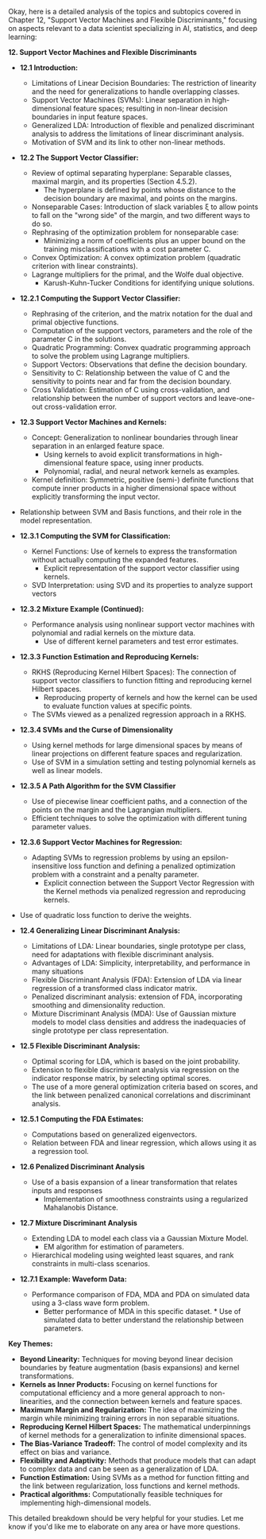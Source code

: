 Okay, here is a detailed analysis of the topics and subtopics covered in Chapter 12, "Support Vector Machines and Flexible Discriminants," focusing on aspects relevant to a data scientist specializing in AI, statistics, and deep learning:

**12. Support Vector Machines and Flexible Discriminants**

*   **12.1 Introduction:**
    *   Limitations of Linear Decision Boundaries:  The restriction of linearity and the need for generalizations to handle overlapping classes.
    *   Support Vector Machines (SVMs):  Linear separation in high-dimensional feature spaces; resulting in non-linear decision boundaries in input feature spaces.
    *   Generalized LDA: Introduction of flexible and penalized discriminant analysis to address the limitations of linear discriminant analysis.
    *  Motivation of SVM and its link to other non-linear methods.

*   **12.2 The Support Vector Classifier:**
    *   Review of optimal separating hyperplane:  Separable classes, maximal margin, and its properties (Section 4.5.2).
        *  The hyperplane is defined by points whose distance to the decision boundary are maximal, and points on the margins.
    *   Nonseparable Cases: Introduction of slack variables ξ to allow points to fall on the "wrong side" of the margin, and two different ways to do so.
    *   Rephrasing of the optimization problem for nonseparable case:
        *  Minimizing a norm of coefficients plus an upper bound on the training misclassifications with a cost parameter C.
    *   Convex Optimization: A convex optimization problem (quadratic criterion with linear constraints).
    *   Lagrange multipliers for the primal, and the Wolfe dual objective.
        * Karush-Kuhn-Tucker Conditions for identifying unique solutions.

*   **12.2.1 Computing the Support Vector Classifier:**
    *   Rephrasing of the criterion, and the matrix notation for the dual and primal objective functions.
    *   Computation of the support vectors, parameters and the role of the parameter C in the solutions.
    *   Quadratic Programming: Convex quadratic programming approach to solve the problem using Lagrange multipliers.
    *   Support Vectors:  Observations that define the decision boundary.
    *   Sensitivity to C:  Relationship between the value of C and the sensitivity to points near and far from the decision boundary.
    *   Cross Validation: Estimation of C using cross-validation, and relationship between the number of support vectors and leave-one-out cross-validation error.

*   **12.3 Support Vector Machines and Kernels:**
    *   Concept: Generalization to nonlinear boundaries through linear separation in an enlarged feature space.
        *   Using kernels to avoid explicit transformations in high-dimensional feature space, using inner products.
        * Polynomial, radial, and neural network kernels as examples.
    *   Kernel definition: Symmetric, positive (semi-) definite functions that compute inner products in a higher dimensional space without explicitly transforming the input vector.
   *   Relationship between SVM and Basis functions, and their role in the model representation.

*   **12.3.1 Computing the SVM for Classification:**
    *   Kernel Functions: Use of kernels to express the transformation without actually computing the expanded features.
        * Explicit representation of the support vector classifier using kernels.
    *   SVD Interpretation: using SVD and its properties to analyze support vectors
*   **12.3.2 Mixture Example (Continued):**
    *  Performance analysis using nonlinear support vector machines with polynomial and radial kernels on the mixture data.
        *   Use of different kernel parameters and test error estimates.
*   **12.3.3 Function Estimation and Reproducing Kernels:**
    *   RKHS (Reproducing Kernel Hilbert Spaces): The connection of support vector classifiers to function fitting and reproducing kernel Hilbert spaces.
        *  Reproducing property of kernels and how the kernel can be used to evaluate function values at specific points.
     * The SVMs viewed as a penalized regression approach in a RKHS.
* **12.3.4 SVMs and the Curse of Dimensionality**
    *   Using kernel methods for large dimensional spaces by means of linear projections on different feature spaces and regularization.
    *   Use of SVM in a simulation setting and testing polynomial kernels as well as linear models.
* **12.3.5 A Path Algorithm for the SVM Classifier**
   *   Use of piecewise linear coefficient paths, and a connection of the points on the margin and the Lagrangian multipliers.
   *   Efficient techniques to solve the optimization with different tuning parameter values.
*   **12.3.6 Support Vector Machines for Regression:**
    *  Adapting SVMs to regression problems by using an epsilon-insensitive loss function and defining a penalized optimization problem with a constraint and a penalty parameter.
        *   Explicit connection between the Support Vector Regression with the Kernel methods via penalized regression and reproducing kernels.
   * Use of quadratic loss function to derive the weights.

*   **12.4 Generalizing Linear Discriminant Analysis:**
    *   Limitations of LDA:  Linear boundaries, single prototype per class, need for adaptations with flexible discriminant analysis.
    *   Advantages of LDA: Simplicity, interpretability, and performance in many situations
    *   Flexible Discriminant Analysis (FDA): Extension of LDA via linear regression of a transformed class indicator matrix.
    *  Penalized discriminant analysis: extension of FDA, incorporating smoothing and dimensionality reduction.
    *   Mixture Discriminant Analysis (MDA):  Use of Gaussian mixture models to model class densities and address the inadequacies of single prototype per class representation.

* **12.5 Flexible Discriminant Analysis:**
    *    Optimal scoring for LDA, which is based on the joint probability.
    *   Extension to flexible discriminant analysis via regression on the indicator response matrix, by selecting optimal scores.
    *  The use of a more general optimization criteria based on scores, and the link between penalized canonical correlations and discriminant analysis.
* **12.5.1 Computing the FDA Estimates:**
    *    Computations based on generalized eigenvectors.
    *  Relation between FDA and linear regression, which allows using it as a regression tool.

*  **12.6 Penalized Discriminant Analysis**
    *   Use of a basis expansion of a linear transformation that relates inputs and responses
        *   Implementation of smoothness constraints using a regularized Mahalanobis Distance.

* **12.7 Mixture Discriminant Analysis**
   *  Extending LDA to model each class via a Gaussian Mixture Model.
        * EM algorithm for estimation of parameters.
    *   Hierarchical modeling using weighted least squares, and rank constraints in multi-class scenarios.
  
*  **12.7.1 Example: Waveform Data:**
    *   Performance comparison of FDA, MDA and PDA on simulated data using a 3-class wave form problem.
        *  Better performance of MDA in this specific dataset.
       *  Use of simulated data to better understand the relationship between parameters.

**Key Themes:**

*   **Beyond Linearity:** Techniques for moving beyond linear decision boundaries by feature augmentation (basis expansions) and kernel transformations.
*   **Kernels as Inner Products:** Focusing on kernel functions for computational efficiency and a more general approach to non-linearities, and the connection between kernels and feature spaces.
*   **Maximum Margin and Regularization:** The idea of maximizing the margin while minimizing training errors in non separable situations.
*   **Reproducing Kernel Hilbert Spaces:** The mathematical underpinnings of kernel methods for a generalization to infinite dimensional spaces.
*   **The Bias-Variance Tradeoff:**  The control of model complexity and its effect on bias and variance.
*   **Flexibility and Adaptivity:** Methods that produce models that can adapt to complex data and can be seen as a generalization of LDA.
*   **Function Estimation:** Using SVMs as a method for function fitting and the link between regularization, loss functions and kernel methods.
*  **Practical algorithms:** Computationally feasible techniques for implementing high-dimensional models.

This detailed breakdown should be very helpful for your studies. Let me know if you'd like me to elaborate on any area or have more questions.
